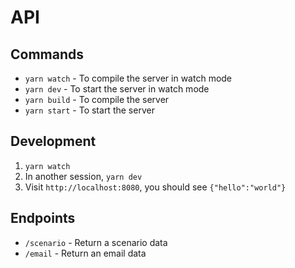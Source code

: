 # API

## Commands

- `yarn watch` - To compile the server in watch mode
- `yarn dev` - To start the server in watch mode
- `yarn build` - To compile the server
- `yarn start` - To start the server

## Development

1. `yarn watch`
2. In another session, `yarn dev`
3. Visit `http://localhost:8080`, you should see `{"hello":"world"}`

## Endpoints

- `/scenario` - Return a scenario data
- `/email` - Return an email data
